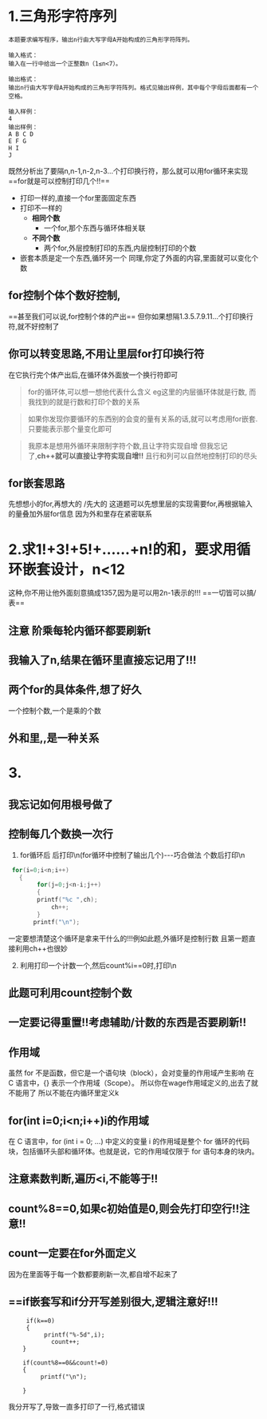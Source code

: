 # 1.三角形字符序列

```
本题要求编写程序，输出n行由大写字母A开始构成的三角形字符阵列。

输入格式：
输入在一行中给出一个正整数n（1≤n<7）。

输出格式：
输出n行由大写字母A开始构成的三角形字符阵列。格式见输出样例，其中每个字母后面都有一个空格。

输入样例：
4
输出样例：
A B C D 
E F G 
H I 
J 
```
既然分析出了要隔n,n-1,n-2,n-3...个打印换行符，那么就可以用for循环来实现
==for就是可以控制打印几个!!==
- 打印一样的,直接一个for里面固定东西
- 打印不一样的
    - **相同个数**
        - 一个for,那个东西与循环体相关联
    - **不同个数**
        - 两个for,外层控制打印的东西,内层控制打印的个数
- 嵌套本质是定一个东西,循环另一个
同理,你定了外面的内容,里面就可以变化个数
##  for控制个体个数好控制,
==甚至我们可以说,for控制个体的产出==
但你如果想隔1.3.5.7.9.11...个打印换行符,就不好控制了

##  你可以转变思路,不用让里层for打印换行符
在它执行完个体产出后,在循环体外面放一个换行符即可

> for的循环体,可以想一想他代表什么含义
eg这里的内层循环体就是行数,
而我找到的就是行数和打印个数的关系

> 如果你发现你要循环的东西别的会变的量有关系的话,就可以考虑用for嵌套.只要能表示那个量变化即可

> 我原本是想用外循环来限制字符个数,且让字符实现自增
但我忘记了,**ch++就可以直接让字符实现自增!!**
且行和列可以自然地控制打印的尽头

##  for嵌套思路
先想想小的for,再想大的
/先大的
这道题可以先想里层的实现需要for,再根据输入的量叠加外层for信息
因为外和里存在紧密联系


#  2.求1!+3!+5!+……+n!的和，要求用循环嵌套设计，n<12
这种,你不用让他外面刻意搞成1357,因为是可以用2n-1表示的!!!
==一切皆可以搞/表==
## 注意 阶乘每轮内循环都要刷新t
## 我输入了n,结果在循环里直接忘记用了!!!
## 两个for的具体条件,想了好久
一个控制个数,一个是乘的个数

## 外和里,,是一种关系

# 3.
## 我忘记如何用根号做了
## 控制每几个数换一次行
1. for循环后 后打印\n(for循环中控制了输出几个)---巧合做法
个数后打印\n
```c
 for(i=0;i<n;i++)
   {
        for(j=0;j<n-i;j++)
        {
        printf("%c ",ch);
            ch++;
        }
       printf("\n");
```
一定要想清楚这个循环是拿来干什么的!!!例如此题,外循环是控制行数
且第一题直接利用ch++也很妙

2. 利用打印一个计数一个,然后count%i==0时,打印\n

## 此题可利用count控制个数
## 一定要记得重置!!考虑辅助/计数的东西是否要刷新!!
## 作用域
虽然 for 不是函数，但它是一个语句块（block），会对变量的作用域产生影响
在 C 语言中，{} 表示一个作用域（Scope）。
所以你在wage作用域定义的,出去了就不能用了
所以不能在内循环里定义k
## for(int i=0;i<n;i++)i的作用域
在 C 语言中，for (int i = 0; ...) 中定义的变量 i 的作用域是整个 for 循环的代码块，包括循环头部和循环体。也就是说，它的作用域仅限于 for 语句本身的块内。
## 注意素数判断,遍历<i,不能等于!!
## count%8==0,如果c初始值是0,则会先打印空行!!注意!!
## count一定要在for外面定义
因为在里面等于每一个数都要刷新一次,都自增不起来了
## ==if嵌套写和if分开写差别很大,逻辑注意好!!!

         if(k==0)
         {
              printf("%-5d",i);
                count++;
        }
            
        if(count%8==0&&count!=0)
        {   
             printf("\n");
             
        }
我分开写了,导致一直多打印了一行,格式错误

